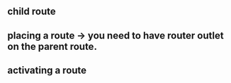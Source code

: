 ## child route
## placing a route -> you need to have router outlet on the parent route. 
## activating a route 
